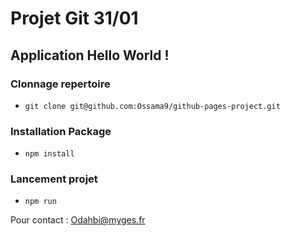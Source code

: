# Projet Git 31/01

## Application Hello World !

### Clonnage repertoire

- `git clone git@github.com:Ossama9/github-pages-project.git`

### Installation Package

- `npm install`

### Lancement projet

- `npm run`


Pour contact : 
<Odahbi@myges.fr>
